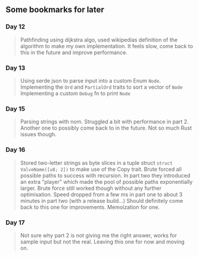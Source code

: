 ## Some bookmarks for later

### Day 12
> Pathfinding using dijkstra algo, used wikipedias definition of
> the algorithm to make my own implementation. It feels slow, come
> back to this in the future and improve performance.

### Day 13
> Using serde json to parse input into a custom Enum `Node`.
> Implementing the `Ord` and `PartialOrd` traits to sort a vector of `Node`
> Implementing a custom `Debug` fn to print `Node`

### Day 15
> Parsing strings with nom. Struggled a bit with performance in part 2.
> Another one to possibly come back to in the future. Not so much Rust
> issues though.

### Day 16
> Stored two-letter strings as byte slices in a tuple struct `struct ValveName([u8; 2])`
> to make use of the Copy trait. Brute forced all possible paths to success with recursion.
> In part two they introduced an extra "player" which made the pool of possible paths
> exponentially larger. Brute force still worked though without any further optimisation.
> Speed dropped from a few ms in part one to about 3 minutes in part two (with a release build...)
> Should definitely come back to this one for improvements. Memoization for one.

### Day 17
> Not sure why part 2 is not giving me the right answer, works for sample input but not the real.
> Leaving this one for now and moving on.

